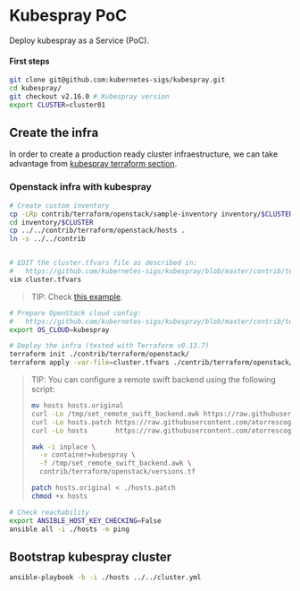 # Kubespray PoC
Deploy kubespray as a Service (PoC).

#### First steps
```bash
git clone git@github.com:kubernetes-sigs/kubespray.git
cd kubespray/
git checkout v2.16.0 # Kubespray version
export CLUSTER=cluster01
```
## Create the infra
In order to create a production ready cluster infraestructure, we can take advantage from [kubespray terraform section](https://github.com/kubernetes-sigs/kubespray/tree/master/contrib/terraform).

### Openstack infra with kubespray
```bash
# Create custom inventory
cp -LRp contrib/terraform/openstack/sample-inventory inventory/$CLUSTER
cd inventory/$CLUSTER
cp ../../contrib/terraform/openstack/hosts .
ln -s ../../contrib


# EDIT the cluster.tfvars file as described in:
#   https://github.com/kubernetes-sigs/kubespray/blob/master/contrib/terraform/openstack/README.md
vim cluster.tfvars
```
> TIP: Check [this example](./README.d/kubespray-openstack-diff-example.md).

```bash
# Prepare OpenStack cloud config:
#   https://github.com/kubernetes-sigs/kubespray/blob/master/contrib/terraform/openstack/README.md#openstack-access-and-credentials
export OS_CLOUD=kubespray

# Deploy the infra (tested with Terraform v0.13.7)
terraform init ./contrib/terraform/openstack/
terraform apply -var-file=cluster.tfvars ./contrib/terraform/openstack/
```

> TIP: You can configure a remote swift backend using the following script:
>```bash
>mv hosts hosts.original
>curl -Lo /tmp/set_remote_swift_backend.awk https://raw.githubusercontent.com/atorrescogollo/kubespray-poc/main/utils/set_remote_swift_backend.awk
>curl -Lo hosts.patch https://raw.githubusercontent.com/atorrescogollo/kubespray-poc/main/utils/hosts.patch
>curl -Lo hosts       https://raw.githubusercontent.com/atorrescogollo/kubespray-poc/main/utils/hosts
>
>awk -i inplace \
>   -v container=kubespray \
>   -f /tmp/set_remote_swift_backend.awk \
>   contrib/terraform/openstack/versions.tf
>
>patch hosts.original < ./hosts.patch
>chmod +x hosts
>```
>

```bash
# Check reachability
export ANSIBLE_HOST_KEY_CHECKING=False
ansible all -i ./hosts -m ping
```

## Bootstrap kubespray cluster
```bash
ansible-playbook -b -i ./hosts ../../cluster.yml
```
